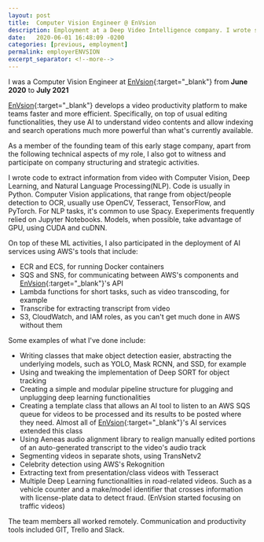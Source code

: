 ```yaml
---
layout: post
title:  Computer Vision Engineer @ EnVsion
description: Employment at a Deep Video Intelligence company. I wrote software to extract information from video with Computer Vision and Deep Learning.
date:   2020-06-01 16:48:09 -0200
categories: [previous, employment]
permalink: employerENVSION
excerpt_separator: <!--more-->
---
```


I was a Computer Vision Engineer at [EnVsion](https://www.envsion.io/){:target="_blank"} from<b> June 2020</b> to <b>July 2021</b>

[EnVsion](https://www.envsion.io/){:target="_blank"} develops a video productivity platform to make teams faster and more efficient. Specifically, on top of usual editing functionalities, they use AI to understand video contents and allow indexing and search operations much more powerful than what's currently available.

As a member of the founding team of this early stage company, apart from the following technical aspects of my role, I also got to witness and participate on company structuring and strategic activities.

I wrote code to extract information from video with <span class="skill">Computer Vision</span>, <span class="skill">Deep Learning</span>, and <span class="skill">Natural Language Processing(NLP)</span>. Code is usually in <span class="skill">Python</span>. Computer Vision applications, that range from object/people detection to OCR, usually use <span class="skill">OpenCV</span>, <span class="skill">Tesseract</span>, <span class="skill">TensorFlow</span>, and <span class="skill">PyTorch</span>. For NLP tasks, it's common to use <span class="skill">Spacy</span>. Exeperiments frequently relied on <span class="skill">Jupyter Notebooks</span>. Models, when possible, take advantage of GPU, using <span class="skill">CUDA</span> and <span class="skill">cuDNN</span>.

On top of these ML activities, I also participated in the deployment of AI services using <span class="skill">AWS</span>'s tools that include:
* <span class="skill">ECR</span> and <span class="skill">ECS</span>, for running <span class="skill">Docker</span> containers
* <span class="skill">SQS</span> and <span class="skill">SNS</span>, for communicating between <span class="skill">AWS</span>'s components and [EnVsion](https://www.envsion.io/){:target="_blank"}'s API
* <span class="skill">Lambda</span> functions for short tasks, such as video transcoding, for example
* <span class="skill">Transcribe</span> for extracting transcript from video
* <span class="skill">S3</span>, <span class="skill">CloudWatch</span>, and <span class="skill">IAM</span> roles, as you can't get much done in <span class="skill">AWS</span> without them

Some examples of what I've done include:
* Writing classes that make object detection easier, abstracting the underlying models, such as <span class="skill">YOLO</span>, <span class="skill">Mask RCNN</span>, and <span class="skill">SSD</span>, for example
* Using and tweaking the implementation of <span class="skill">Deep SORT</span> for object tracking
* Creating a simple and modular pipeline structure for plugging and unplugging deep learning functionalities
* Creating a template class that allows an AI tool to listen to an <span class="skill">AWS</span> <span class="skill">SQS</span> queue for videos to be processed and its results to be posted where they need. Almost all of [EnVsion](https://www.envsion.io/){:target="_blank"}'s AI services extended this class
* Using <span class="skill">Aeneas</span> audio alignment library to realign manually edited portions of an auto-generated transcript to the video's audio track
* Segmenting videos in separate shots, using <span class="skill">TransNetv2</span>
* Celebrity detection using <span class="skill">AWS</span>'s <span class="skill">Rekognition</span>
* Extracting text from presentation/class videos with <span class="skill">Tesseract</span>
* Multiple Deep Learning functionalities in road-related videos. Such as a vehicle counter and a make/model identifier that crosses information with license-plate data to detect fraud. (EnVsion started focusing on traffic videos)

The team members all worked remotely. Communication and productivity tools included <span class="skill">GIT</span>, <span class="skill">Trello</span> and <span class="skill">Slack</span>.
<!--more-->
